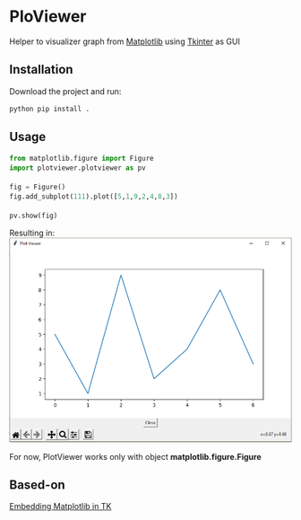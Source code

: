 # PloViewer

Helper to visualizer graph from [Matplotlib](https://matplotlib.org/) using [Tkinter](https://docs.python.org/3/library/tkinter.html) as GUI

## Installation

Download the project and run:

```bash
python pip install .
```

## Usage

```python
from matplotlib.figure import Figure
import plotviewer.plotviewer as pv

fig = Figure()
fig.add_subplot(111).plot([5,1,9,2,4,8,3])

pv.show(fig)
```

Resulting in:
![PlotViewer](./assets/viewer_windows.png)

For now, PlotViewer works only with object **matplotlib.figure.Figure**

## Based-on
[Embedding Matplotlib in TK](https://matplotlib.org/3.1.0/gallery/user_interfaces/embedding_in_tk_sgskip.html)